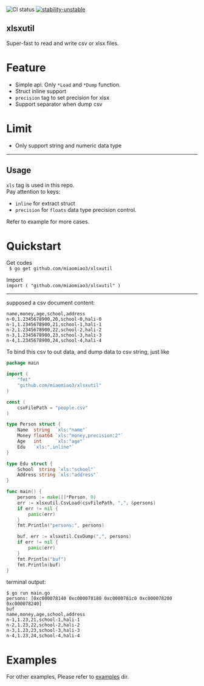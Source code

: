 ![CI status](https://github.com/miaomiao3/xlsxutil/actions/workflows/main.yml/badge.svg)
[![stability-unstable](https://img.shields.io/badge/stability-unstable-yellow.svg)](https://github.com/emersion/stability-badges#unstable)

## xlsxutil
Super-fast to read and write csv or xlsx files.

# Feature
* Simple api. Only `*Load` and `*Dump` function.
* Struct inline support
* `precision` tag to set precision for xlsx
* Support separator when dump csv

# Limit
* Only support string and numeric data type

***
## Usage
`xls` tag is used in this repo.  
Pay attention to keys:
* `inline` for extract struct
* `precision` for `floats` data type precision control.

Refer to example for more cases.
 


# Quickstart

Get codes  
` $ go get github.com/miaomiao3/xlsxutil`

Import  
`import ( "github.com/miaomiao3/xlsxutil" )`

***
supposed a csv document content:

```$xslt
name,money,age,school,address
n-0,1.2345678900,20,school-0,hali-0
n-1,1.2345678900,21,school-1,hali-1
n-2,1.2345678900,22,school-2,hali-2
n-3,1.2345678900,23,school-3,hali-3
n-4,1.2345678900,24,school-4,hali-4
```
To bind this csv to out data, and dump data to csv string, just like

```go
package main

import (
	"fmt"
	"github.com/miaomiao3/xlsxutil"
)

const (
	csvFilePath = "people.csv"
)

type Person struct {
	Name  string  `xls:"name"`
	Money float64 `xls:"money,precision:2"`
	Age   int     `xls:"age"`
	Edu   `xls:",inline"`
}

type Edu struct {
	School  string `xls:"school"`
	Address string `xls:"address"`
}

func main() {
	persons := make([]*Person, 0)
	err := xlsxutil.CsvLoad(csvFilePath, ",", &persons)
	if err != nil {
		panic(err)
	}
	fmt.Println("persons:", persons)

	buf, err := xlsxutil.CsvDump(",", persons)
	if err != nil {
		panic(err)
	}
	fmt.Println("buf")
	fmt.Println(buf)
}

```
terminal output:
```$xslt
$ go run main.go
persons: [0xc000078140 0xc000078180 0xc0000781c0 0xc000078200 0xc000078240]
buf
name,money,age,school,address
n-1,1.23,21,school-1,hali-1
n-2,1.23,22,school-2,hali-2
n-3,1.23,23,school-3,hali-3
n-4,1.23,24,school-4,hali-4

```

# Examples
For other examples, Please refer to [examples](https://github.com/miaomiao3/xlsxutil/tree/master/example) dir.



